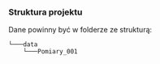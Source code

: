 ### Struktura projektu
Dane powinny być w folderze ze strukturą:
```
└───data
    └───Pomiary_001
```